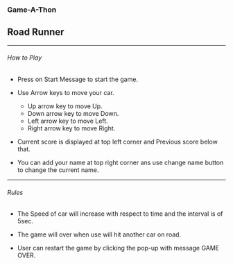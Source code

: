 ### Game-A-Thon
## Road Runner
---
###### How to Play

* Press on Start Message to start the game.

* Use Arrow keys to move your car.
    * Up arrow key to move Up.
    * Down arrow key to move Down.
    * Left arrow key to move Left.
    * Right arrow key to move Right.

* Current score is displayed at top left corner and Previous score below that.

* You can add your name at top right corner ans use change name button to change the current name.

---

###### Rules

* The Speed of car will increase with respect to time and the interval is of 5sec.

* The game will over when use will hit another car on road.

* User can restart the game by clicking the pop-up with message GAME OVER.


